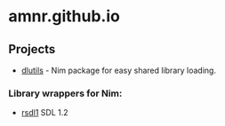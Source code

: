 # amnr.github.io

## Projects

- [dlutils](dlutils/) - Nim package for easy shared library loading.

### Library wrappers for Nim:

- [rsdl1](rsdl1/) SDL 1.2
